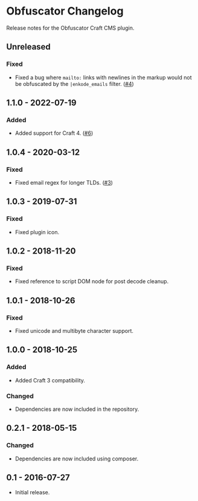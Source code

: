 # Obfuscator Changelog

Release notes for the Obfuscator Craft CMS plugin.



## Unreleased

### Fixed
- Fixed a bug where `mailto:` links with newlines in the markup would not be obfuscated by the `|enkode_emails` filter. ([#4](https://github.com/miranj/craft-obfuscator/issues/4))



## 1.1.0 - 2022-07-19

### Added
- Added support for Craft 4. ([#6](https://github.com/miranj/craft-obfuscator/issues/6))



## 1.0.4 - 2020-03-12

### Fixed
- Fixed email regex for longer TLDs. ([#3](https://github.com/miranj/craft-obfuscator/issues/3))



## 1.0.3 - 2019-07-31

### Fixed
- Fixed plugin icon.



## 1.0.2 - 2018-11-20

### Fixed
- Fixed reference to script DOM node for post decode cleanup.



## 1.0.1 - 2018-10-26

### Fixed
- Fixed unicode and multibyte character support.



## 1.0.0 - 2018-10-25

### Added
- Added Craft 3 compatibility.

### Changed
- Dependencies are now included in the repository.



## 0.2.1 - 2018-05-15

### Changed
- Dependencies are now included using composer.



## 0.1 - 2016-07-27
- Initial release.
